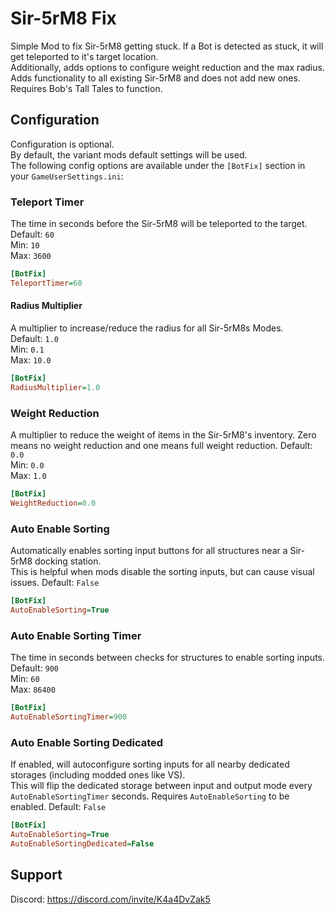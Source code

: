 # Sir-5rM8 Fix
Simple Mod to fix Sir-5rM8 getting stuck. If a Bot is detected as stuck, it will get teleported to it's target location.  
Additionally, adds options to configure weight reduction and the max radius.  
Adds functionality to all existing Sir-5rM8 and does not add new ones.  
Requires Bob's Tall Tales to function.  

## Configuration
Configuration is optional.  
By default, the variant mods default settings will be used.  
The following config options are available under the `[BotFix]` section in your `GameUserSettings.ini`:  

### Teleport Timer
The time in seconds before the Sir-5rM8 will be teleported to the target.  
Default: `60`  
Min: `10`  
Max: `3600`  
```ini
[BotFix]
TeleportTimer=60
```

#### Radius Multiplier
A multiplier to increase/reduce the radius for all Sir-5rM8s Modes.  
Default: `1.0`  
Min: `0.1`  
Max: `10.0`  
```ini
[BotFix]
RadiusMultiplier=1.0
```

### Weight Reduction
A multiplier to reduce the weight of items in the Sir-5rM8's inventory.
Zero means no weight reduction and one means full weight reduction.
Default: `0.0`  
Min: `0.0`  
Max: `1.0`  
```ini
[BotFix]
WeightReduction=0.0
```

### Auto Enable Sorting
Automatically enables sorting input buttons for all structures near a Sir-5rM8 docking station.  
This is helpful when mods disable the sorting inputs, but can cause visual issues.
Default: `False`  
```ini
[BotFix]
AutoEnableSorting=True
```

### Auto Enable Sorting Timer
The time in seconds between checks for structures to enable sorting inputs.  
Default: `900`  
Min: `60`  
Max: `86400`  
```ini
[BotFix]
AutoEnableSortingTimer=900
```

### Auto Enable Sorting Dedicated
If enabled, will autoconfigure sorting inputs for all nearby dedicated storages (including modded ones like VS).  
This will flip the dedicated storage between input and output mode every `AutoEnableSortingTimer` seconds.
Requires `AutoEnableSorting` to be enabled.
Default: `False`
```ini
[BotFix]
AutoEnableSorting=True
AutoEnableSortingDedicated=False
```

## Support
Discord: https://discord.com/invite/K4a4DvZak5
